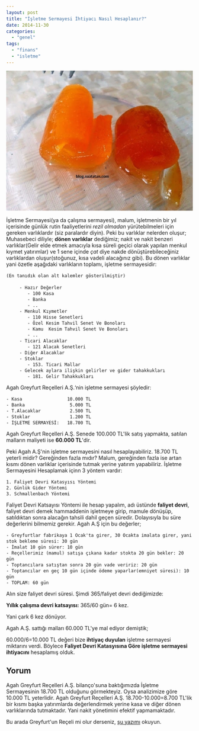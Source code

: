```yaml
---
layout: post
title: "İşletme Sermayesi İhtiyacı Nasıl Hesaplanır?"
date: 2014-11-30
categories: 
  - "genel"
tags: 
  - "finans"
  - "isletme"
---
```


![Greyfurt Reçeli](/images/b2c71-6.jpg)

İşletme Sermayesi(ya da çalışma sermayesi), malum, işletmenin bir yıl içerisinde günlük rutin faaliyetlerini _rezil olmadan_ yürütebilmeleri için gereken varlıklardır (siz paralardır diyin). Peki bu varlıklar nelerden oluşur; Muhasebeci diliyle; **dönen varlıklar** dediğimiz; nakit ve nakit benzeri varlıklar(Gelir elde etmek amacıyla kısa süreli geçici olarak yapılan menkul kıymet yatırımlar) ve 1 sene içinde _çat_ diye nakde dönüştürebileceğiniz varlıklardan oluşur(stoğunuz, kısa vadeli alacağınız gibi). Bu dönen varlıklar yani özetle aşağıdaki varlıkların toplamı, işletme sermayesidir:

```
(En tanıdık olan alt kalemler gösterilmiştir)

     - Hazır Değerler
        - 100 Kasa 
        - Banka
        - ..
     - Menkul Kıymetler
        - 110 Hisse Senetleri
        - Özel Kesim Tahvil Senet Ve Bonoları
        - Kamu  Kesim Tahvil Senet Ve Bonoları
        - ..
     - Ticari Alacaklar
        - 121 Alacak Senetleri
     - Diğer Alacaklar
     - Stoklar
        - 153. Ticari Mallar
     - Gelecek aylara ilişkin gelirler ve gider tahakkukları
        - 181. Gelir Tahakkukları
```

Agah Greyfurt Reçelleri A.Ş.‘nin işletme sermayesi şöyledir:

```
- Kasa                 10.000 TL
- Banka                 5.000 TL
- T.Alacaklar           2.500 TL
- Stoklar               1.200 TL
- İŞLETME SERMAYESİ:   18.700 TL
```

Agah Greyfurt Reçelleri A.Ş. Senede 100.000 TL'lik satış yapmakta, satılan malların maliyeti ise **60.000 TL**'dir.

Peki Agah A.Ş'nin işletme sermayesini nasıl hesaplayabiliriz. 18.700 TL yeterli midir? Gereğinden fazla mıdır? Malum, gereğinden fazla ise artan kısmı dönen varlıklar içerisinde tutmak yerine yatırım yapabiliriz. İşletme Sermayesini Hesaplamak içinn 3 yöntem vardır:

```
1. Faliyet Devri Katasyısı Yöntemi
2. Günlük Gider Yöntemi
3. Schmallenbach Yöntemi
```

Faliyet Devri Katsayısı Yöntemi ile hesap yapalım, adı üstünde **faliyet devri**, faliyet devri demek hammaddenin işletmeye girip, mamule dönüşüp, satıldıktan sonra alacağın tahsili dahil geçen süredir. Dolayısıyla bu süre değerlerini bilmemiz gerekir. Agah A.Ş için bu değerler;

```
- Greyfurtlar fabrikaya 1 Ocak'ta girer, 30 Ocakta imalata girer, yani stok bekleme süresi: 30 gün
- İmalat 10 gün sürer: 10 gün
- Reçellerimiz (mamul) satışa çıkana kadar stokta 20 gün bekler: 20 gün
- Toptancılara satıştan sonra 20 gün vade veririz: 20 gün
- Toptancılar en geç 10 gün içinde ödeme yaparlar(emniyet süresi): 10 gün
- TOPLAM: 60 gün
```

Alın size faliyet devri süresi. Şimdi 365/faliyet devri dediğimizde:

**Yıllık çalışma devri katsayısı:** 365/60 gün= 6 kez.

Yani çark 6 kez dönüyor.

Agah A.Ş. sattığı malları 60.000 TL'ye mal ediyor demiştik;

60.000/6=10.000 TL değeri bize **ihtiyaç duyulan** işletme sermayesi miktarını verdi. Böylece **Faliyet Devri Katasyısına Göre işletme sermayesi ihtiyacını** hesaplamış olduk.

## Yorum

Agah Greyfurt Reçelleri A.Ş. bilanço'suna baktığımızda İşletme Sermayesinin 18.700 TL olduğunu görmekteyiz. Oysa analizimize göre 10.000 TL yeterlidir. Agah Greyfurt Reçelleri A.Ş. 18.700-10.000=8.700 TL'lik bir kısmı başka yatırımlarda değerlendirmek yerine kasa ve diğer dönen varlıklarında tutmaktadır. Yani nakit yönetimini efektif yapmamaktadır.

Bu arada Greyfurt'un Reçeli mi olur derseniz, [şu yazımı](http://blog.suatatan.com/post/101746811285/greyfurt-receli-tarifi-van-usulu) okuyun.

